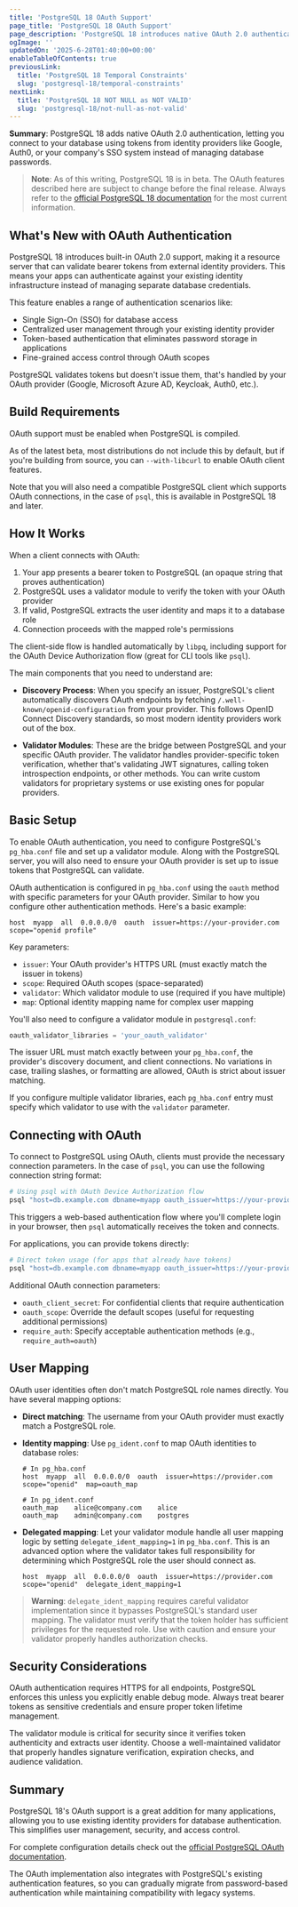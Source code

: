 ```yaml
---
title: 'PostgreSQL 18 OAuth Support'
page_title: 'PostgreSQL 18 OAuth Support'
page_description: 'PostgreSQL 18 introduces native OAuth 2.0 authentication, enabling secure token-based database connections with your existing identity providers like Google, Auth0, or enterprise SSO systems.'
ogImage: ''
updatedOn: '2025-6-28T01:40:00+00:00'
enableTableOfContents: true
previousLink:
  title: 'PostgreSQL 18 Temporal Constraints'
  slug: 'postgresql-18/temporal-constraints'
nextLink:
  title: 'PostgreSQL 18 NOT NULL as NOT VALID'
  slug: 'postgresql-18/not-null-as-not-valid'
---
```


**Summary**: PostgreSQL 18 adds native OAuth 2.0 authentication, letting you connect to your database using tokens from identity providers like Google, Auth0, or your company's SSO system instead of managing database passwords.

> **Note**: As of this writing, PostgreSQL 18 is in beta. The OAuth features described here are subject to change before the final release. Always refer to the [official PostgreSQL 18 documentation](https://www.postgresql.org/docs/18/) for the most current information.

## What's New with OAuth Authentication

PostgreSQL 18 introduces built-in OAuth 2.0 support, making it a resource server that can validate bearer tokens from external identity providers. This means your apps can authenticate against your existing identity infrastructure instead of managing separate database credentials.

This feature enables a range of authentication scenarios like:

- Single Sign-On (SSO) for database access
- Centralized user management through your existing identity provider
- Token-based authentication that eliminates password storage in applications
- Fine-grained access control through OAuth scopes

PostgreSQL validates tokens but doesn't issue them, that's handled by your OAuth provider (Google, Microsoft Azure AD, Keycloak, Auth0, etc.).

## Build Requirements

OAuth support must be enabled when PostgreSQL is compiled.

As of the latest beta, most distributions do not include this by default, but if you're building from source, you can `--with-libcurl` to enable OAuth client features.

Note that you will also need a compatible PostgreSQL client which supports OAuth connections, in the case of `psql`, this is available in PostgreSQL 18 and later.

## How It Works

When a client connects with OAuth:

1. Your app presents a bearer token to PostgreSQL (an opaque string that proves authentication)
2. PostgreSQL uses a validator module to verify the token with your OAuth provider
3. If valid, PostgreSQL extracts the user identity and maps it to a database role
4. Connection proceeds with the mapped role's permissions

The client-side flow is handled automatically by `libpq`, including support for the OAuth Device Authorization flow (great for CLI tools like `psql`).

The main components that you need to understand are:

* **Discovery Process**: When you specify an issuer, PostgreSQL's client automatically discovers OAuth endpoints by fetching `/.well-known/openid-configuration` from your provider. This follows OpenID Connect Discovery standards, so most modern identity providers work out of the box.

* **Validator Modules**: These are the bridge between PostgreSQL and your specific OAuth provider. The validator handles provider-specific token verification, whether that's validating JWT signatures, calling token introspection endpoints, or other methods. You can write custom validators for proprietary systems or use existing ones for popular providers.

## Basic Setup

To enable OAuth authentication, you need to configure PostgreSQL's `pg_hba.conf` file and set up a validator module. Along with the PostgreSQL server, you will also need to ensure your OAuth provider is set up to issue tokens that PostgreSQL can validate.

OAuth authentication is configured in `pg_hba.conf` using the `oauth` method with specific parameters for your OAuth provider. Similar to how you configure other authentication methods. Here's a basic example:

```
host  myapp  all  0.0.0.0/0  oauth  issuer=https://your-provider.com  scope="openid profile"
```

Key parameters:
- `issuer`: Your OAuth provider's HTTPS URL (must exactly match the issuer in tokens)
- `scope`: Required OAuth scopes (space-separated)
- `validator`: Which validator module to use (required if you have multiple)
- `map`: Optional identity mapping name for complex user mapping

You'll also need to configure a validator module in `postgresql.conf`:

```sql
oauth_validator_libraries = 'your_oauth_validator'
```

The issuer URL must match exactly between your `pg_hba.conf`, the provider's discovery document, and client connections. No variations in case, trailing slashes, or formatting are allowed, OAuth is strict about issuer matching.

If you configure multiple validator libraries, each `pg_hba.conf` entry must specify which validator to use with the `validator` parameter.

## Connecting with OAuth

To connect to PostgreSQL using OAuth, clients must provide the necessary connection parameters. In the case of `psql`, you can use the following connection string format:

```bash
# Using psql with OAuth Device Authorization flow
psql "host=db.example.com dbname=myapp oauth_issuer=https://your-provider.com oauth_client_id=your-client-id"
```

This triggers a web-based authentication flow where you'll complete login in your browser, then `psql` automatically receives the token and connects.

For applications, you can provide tokens directly:
```bash
# Direct token usage (for apps that already have tokens)
psql "host=db.example.com dbname=myapp oauth_issuer=https://your-provider.com oauth_client_id=your-client-id oauth_token=your-bearer-token"
```

Additional OAuth connection parameters:
- `oauth_client_secret`: For confidential clients that require authentication
- `oauth_scope`: Override the default scopes (useful for requesting additional permissions)
- `require_auth`: Specify acceptable authentication methods (e.g., `require_auth=oauth`)

## User Mapping

OAuth user identities often don't match PostgreSQL role names directly. You have several mapping options:

* **Direct matching**: The username from your OAuth provider must exactly match a PostgreSQL role.

* **Identity mapping**: Use `pg_ident.conf` to map OAuth identities to database roles:

  ```
  # In pg_hba.conf
  host  myapp  all  0.0.0.0/0  oauth  issuer=https://provider.com  scope="openid"  map=oauth_map

  # In pg_ident.conf
  oauth_map    alice@company.com    alice
  oauth_map    admin@company.com    postgres
  ```

* **Delegated mapping**: Let your validator module handle all user mapping logic by setting `delegate_ident_mapping=1` in `pg_hba.conf`. This is an advanced option where the validator takes full responsibility for determining which PostgreSQL role the user should connect as.

  ```
  host  myapp  all  0.0.0.0/0  oauth  issuer=https://provider.com  scope="openid"  delegate_ident_mapping=1
  ```

> **Warning**: `delegate_ident_mapping` requires careful validator implementation since it bypasses PostgreSQL's standard user mapping. The validator must verify that the token holder has sufficient privileges for the requested role. Use with caution and ensure your validator properly handles authorization checks.

## Security Considerations

OAuth authentication requires HTTPS for all endpoints, PostgreSQL enforces this unless you explicitly enable debug mode. Always treat bearer tokens as sensitive credentials and ensure proper token lifetime management.

The validator module is critical for security since it verifies token authenticity and extracts user identity. Choose a well-maintained validator that properly handles signature verification, expiration checks, and audience validation.

## Summary

PostgreSQL 18's OAuth support is a great addition for many applications, allowing you to use existing identity providers for database authentication. This simplifies user management, security, and access control.

For complete configuration details check out the [official PostgreSQL OAuth documentation](https://www.postgresql.org/docs/18/auth-oauth.html).

The OAuth implementation also integrates with PostgreSQL's existing authentication features, so you can gradually migrate from password-based authentication while maintaining compatibility with legacy systems.
